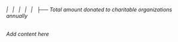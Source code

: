 ###### |   |   |   |   |   ├── Total amount donated to charitable organizations annually

*Add content here*